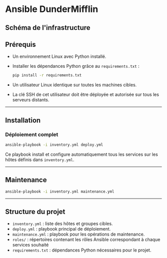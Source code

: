 # Ansible DunderMifflin

## Schéma de l'infrastructure


## Prérequis

* Un environnement Linux avec Python installé.
* Installer les dépendances Python grâce au `requirements.txt` :

  ```sh
  pip install -r requirements.txt
  ```
* Un utilisateur Linux identique sur toutes les machines cibles.
* La clé SSH de cet utilisateur doit être déployée et autorisée sur tous les serveurs distants.

---

## Installation

### Déploiement complet

```sh
ansible-playbook -i inventory.yml deploy.yml
```

Ce playbook install et configure automatiquement tous les services sur les hôtes définis dans `inventory.yml`.

---

## Maintenance

```sh
ansible-playbook -i inventory.yml maintenance.yml
```

---

## Structure du projet

* `inventory.yml` : liste des hôtes et groupes cibles.
* `deploy.yml` : playbook principal de déploiement.
* `maintenance.yml` : playbook pour les opérations de maintenance.
* `roles/` : répertoires contenant les rôles Ansible correspondant à chaque services souhaité
* `requirements.txt` : dépendances Python nécessaires pour le projet.